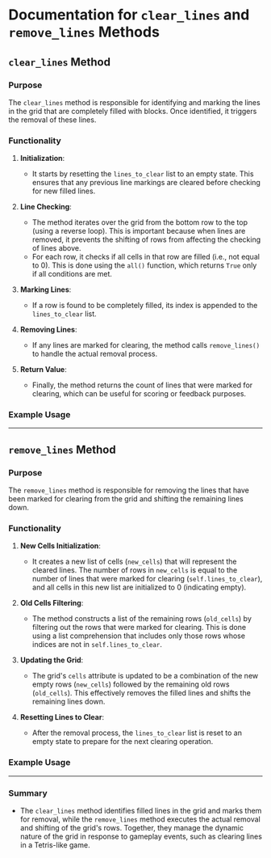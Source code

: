 # Documentation for `clear_lines` and `remove_lines` Methods

## `clear_lines` Method

### Purpose
The `clear_lines` method is responsible for identifying and marking the lines in the grid that are completely filled with blocks. Once identified, it triggers the removal of these lines.

### Functionality
1. **Initialization**: 
   - It starts by resetting the `lines_to_clear` list to an empty state. This ensures that any previous line markings are cleared before checking for new filled lines.

2. **Line Checking**:
   - The method iterates over the grid from the bottom row to the top (using a reverse loop). This is important because when lines are removed, it prevents the shifting of rows from affecting the checking of lines above.
   - For each row, it checks if all cells in that row are filled (i.e., not equal to 0). This is done using the `all()` function, which returns `True` only if all conditions are met.

3. **Marking Lines**:
   - If a row is found to be completely filled, its index is appended to the `lines_to_clear` list.

4. **Removing Lines**:
   - If any lines are marked for clearing, the method calls `remove_lines()` to handle the actual removal process.

5. **Return Value**:
   - Finally, the method returns the count of lines that were marked for clearing, which can be useful for scoring or feedback purposes.

### Example Usage


---

## `remove_lines` Method

### Purpose
The `remove_lines` method is responsible for removing the lines that have been marked for clearing from the grid and shifting the remaining lines down.

### Functionality
1. **New Cells Initialization**:
   - It creates a new list of cells (`new_cells`) that will represent the cleared lines. The number of rows in `new_cells` is equal to the number of lines that were marked for clearing (`self.lines_to_clear`), and all cells in this new list are initialized to 0 (indicating empty).

2. **Old Cells Filtering**:
   - The method constructs a list of the remaining rows (`old_cells`) by filtering out the rows that were marked for clearing. This is done using a list comprehension that includes only those rows whose indices are not in `self.lines_to_clear`.

3. **Updating the Grid**:
   - The grid's `cells` attribute is updated to be a combination of the new empty rows (`new_cells`) followed by the remaining old rows (`old_cells`). This effectively removes the filled lines and shifts the remaining lines down.

4. **Resetting Lines to Clear**:
   - After the removal process, the `lines_to_clear` list is reset to an empty state to prepare for the next clearing operation.

### Example Usage


---

### Summary
- The `clear_lines` method identifies filled lines in the grid and marks them for removal, while the `remove_lines` method executes the actual removal and shifting of the grid's rows. Together, they manage the dynamic nature of the grid in response to gameplay events, such as clearing lines in a Tetris-like game.